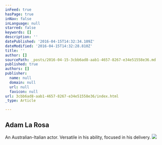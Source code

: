 ```yaml
---
inFeed: true
hasPage: true
inNav: false
inLanguage: null
starred: false
keywords: []
description: ''
datePublished: '2016-04-15T14:32:34.109Z'
dateModified: '2016-04-15T14:32:28.810Z'
title: ''
author: []
sourcePath: _posts/2016-04-15-3cbb6ad8-aab1-4657-8267-e34e51558e36.md
published: true
authors: []
publisher:
  name: null
  domain: null
  url: null
  favicon: null
url: 3cbb6ad8-aab1-4657-8267-e34e51558e36/index.html
_type: Article

---
```

## Adam La Rosa

An Australian-Italian actor. Versatile in his ability, focused in his delivery. ![](https://the-grid-user-content.s3-us-west-2.amazonaws.com/aa769a3e-2d4a-4bbb-b8ad-f37cb6829b30.jpg)
